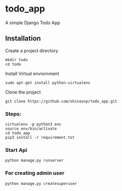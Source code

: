 # todo_app
A simple Django Todo App
## Installation

Create a project directory

```
mkdir todo
cd todo
```

Install Virtual enviornment

```
sudo apt-get install python-virtualenv
```
Clone the project

```
git clone https://github.com/shinasnp/todo_app.git

```
### Steps:
```
virtualenv -p python3 env
source env/bin/activate
cd todo_app
pip3 install -r requirement.txt
```
### Start Api
```
python manage.py runserver
```
### For creating admin user
```
python manage.py createsuperuser
```
